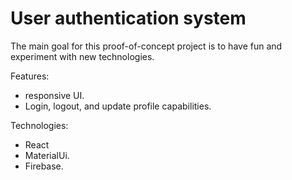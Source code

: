 # User authentication system

The main goal for this proof-of-concept project is to have fun and experiment with new technologies.

Features:
<ul>
<li>responsive UI.</li>
<li>Login, logout, and update profile capabilities.</li>
</ul>

Technologies:
<ul>
<li>React</li>
<li>MaterialUi.</li>
 <li>Firebase.</li>
</ul>

